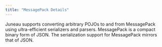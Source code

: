 ```yaml
---
title: "MessagePack Details"
---
```


Juneau supports converting arbitrary POJOs to and from MessagePack using ultra-efficient serializers and parsers.
MessagePack is a compact binary form of JSON.
The serialization support for MessagePack mirrors that of JSON.
